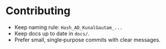 # Contributing

- Keep naming rule: `Hash_AD_KunalGautam_...`
- Keep docs up to date in `docs/`.
- Prefer small, single‑purpose commits with clear messages.
